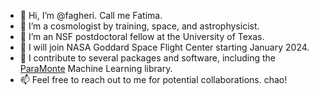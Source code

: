 - 👋 Hi, I’m @fagheri. Call me Fatima.
- 👀 I’m a cosmologist by training, space, and astrophysicist.
- 🌱 I’m an NSF postdoctoral fellow at the University of Texas.
- :rocket: I will join NASA Goddard Space Flight Center starting January 2024.
- 💞️ I contribute to several packages and software, including the [ParaMonte](https://github.com/cdslaborg/paramonte) Machine Learning library.
- 📫 Feel free to reach out to me for potential collaborations. chao!

<!---
fagheri/fagheri is a ✨ special ✨ repository because its `README.md` (this file) appears on your GitHub profile.
You can click the Preview link to take a look at your changes.
--->
